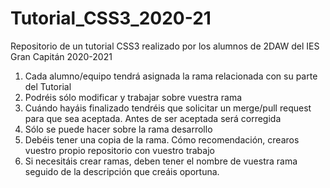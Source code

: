 # Tutorial_CSS3_2020-21
Repositorio de un tutorial CSS3 realizado por los alumnos de 2DAW del IES Gran Capitán 2020-2021

1) Cada alumno/equipo tendrá asignada la rama relacionada con su parte del Tutorial
2) Podréis sólo modificar y trabajar sobre vuestra rama
3) Cuándo hayáis finalizado tendréis que solicitar un merge/pull request para que sea aceptada. Antes de ser aceptada será corregida
4) Sólo se puede hacer sobre la rama desarrollo
5) Debéis tener una copia de la rama. Cómo recomendación, crearos vuestro propio repositorio con vuestro trabajo
6) Si necesitáis crear ramas, deben tener el nombre de vuestra rama seguido de la descripción que creáis oportuna.